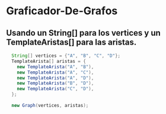 # Graficador-De-Grafos

## Usando un String[] para los vertices y un TemplateAristas[] para las aristas.
```java
  String[] vertices = {"A", "B", "C", "D"};
  TemplateArista[] aristas = {
    new TemplateArista("A", "B"),
    new TemplateArista("A", "C"),
    new TemplateArista("A", "D"),
    new TemplateArista("B", "D"),
    new TemplateArista("C", "D"),
  };
  
  new Graph(vertices, aristas);
```
